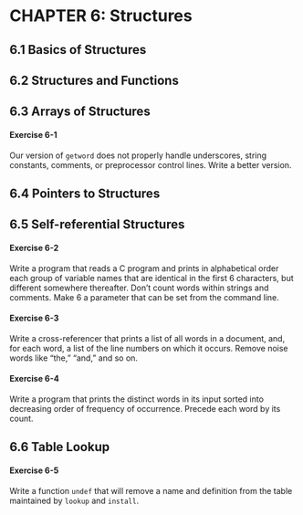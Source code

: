 # CHAPTER 6: Structures

## 6.1 Basics of Structures

## 6.2 Structures and Functions

## 6.3 Arrays of Structures

#### Exercise 6-1

Our version of `getword` does not properly handle underscores, string constants, comments, or preprocessor control lines. Write a better version.

## 6.4 Pointers to Structures

## 6.5 Self-referential Structures

#### Exercise 6-2

Write a program that reads a C program and prints in alphabetical order each group of variable names that are identical in the first 6 characters, but different somewhere thereafter. Don’t count words within strings and comments. Make 6 a parameter that can be set from the command line.

#### Exercise 6-3

Write a cross-referencer that prints a list of all words in a document, and, for each word, a list of the line numbers on which it occurs. Remove noise words like “the,” “and,” and so on.

#### Exercise 6-4

Write a program that prints the distinct words in its input sorted into decreasing order of frequency of occurrence. Precede each word by its count.

## 6.6 Table Lookup

#### Exercise 6-5

Write a function `undef` that will remove a name and definition from the table maintained by `lookup` and `install`.
